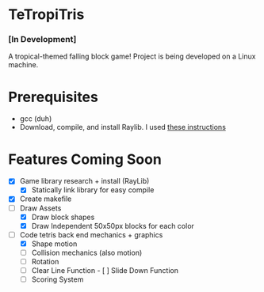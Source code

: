 # TeTropiTris

### [In Development]

A tropical-themed falling block game!
Project is being developed on a Linux machine.

# Prerequisites
- gcc (duh)
- Download, compile, and install Raylib. I used [these instructions](https://github.com/raysan5/raylib/wiki/Working-on-GNU-Linux)

# Features Coming Soon
- [X] Game library research + install (RayLib)
    - [X] Statically link library for easy compile
- [X] Create makefile
- [ ] Draw Assets
    - [X] Draw block shapes
    - [X] Draw Independent 50x50px blocks for each color
- [ ] Code tetris back end mechanics + graphics
    - [X] Shape motion
    - [ ] Collision mechanics (also motion)
    - [ ] Rotation
    - [ ] Clear Line Function
            - [ ] Slide Down Function
    - [ ] Scoring System